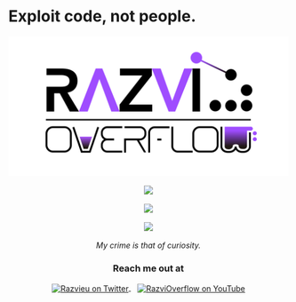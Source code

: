 # Exploit code, not people.
![RazviOverflow](./images/logo_v0.png)


<p align="center">
	<a href="https://github.com/anuraghazra/github-readme-stats"><img src="https://github-readme-stats.vercel.app/api?username=razvioverflow&count_private=true&show_icons=true&theme=radical"></a></p>
<p align="center">
	<a href="https://git.io/streak-stats"><img src="https://github-readme-streak-stats.herokuapp.com?user=RazviOverflow&theme=radical&date_format=M%20j%5B%2C%20Y%5D"></a></p>
<p align="center">
	<a href="https://github.com/ryo-ma/github-profile-trophy"><img src="https://github-profile-trophy.vercel.app/?username=razvioverflow&theme=radical"></a>
</p>

<p align="center">
	<i>My crime is that of curiosity.</i>
</p>

<div align="center">
  <h3><b>Reach me out at</b></h3>
</div>

<p align="center">
	<a href="https://twitter.com/razvieu" target="_blank">
	  <img align="center" alt="Razvieu on Twitter" width="40px" src="https://camo.githubusercontent.com/35b0b8bfbd8840f35607fb56ad0a139047fd5d6e09ceb060c5c6f0a5abd1044c/68747470733a2f2f6564656e742e6769746875622e696f2f537570657254696e7949636f6e732f696d616765732f7376672f747769747465722e737667" />
	</a> &nbsp;&nbsp;
	<a href="https://www.youtube.com/channel/UCHkIKBnymUECkJ-d2RBJR8w" target="_blank">
	  <img align="center" alt="RazviOverflow on YouTube" width="40px" src="https://camo.githubusercontent.com/d54e97f5edde790381f7e62b217410df33e066a0dc8f692f2fc6b25fc1768b0c/68747470733a2f2f6564656e742e6769746875622e696f2f537570657254696e7949636f6e732f696d616765732f7376672f796f75747562652e737667" />
	</a>
</p>


<!--
**RazviOverflow/RazviOverflow** is a ✨ _special_ ✨ repository because its `README.md` (this file) appears on your GitHub profile.

Here are some ideas to get you started:

- 🔭 I’m currently working on ...
- 🌱 I’m currently learning ...
- 👯 I’m looking to collaborate on ...
- 🤔 I’m looking for help with ...
- 💬 Ask me about ...
- 📫 How to reach me: ...
- 😄 Pronouns: ...
- ⚡ Fun fact: ...
-->
